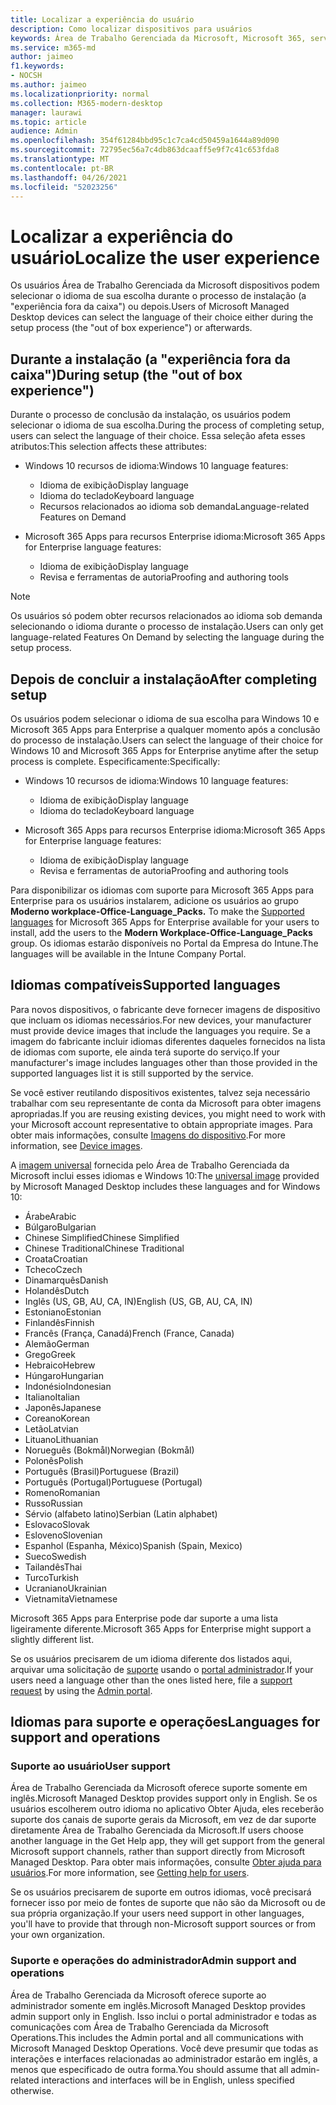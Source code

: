 ```yaml
---
title: Localizar a experiência do usuário
description: Como localizar dispositivos para usuários
keywords: Área de Trabalho Gerenciada da Microsoft, Microsoft 365, serviço, documentação
ms.service: m365-md
author: jaimeo
f1.keywords:
- NOCSH
ms.author: jaimeo
ms.localizationpriority: normal
ms.collection: M365-modern-desktop
manager: laurawi
ms.topic: article
audience: Admin
ms.openlocfilehash: 354f61284bbd95c1c7ca4cd50459a1644a89d090
ms.sourcegitcommit: 72795ec56a7c4db863dcaaff5e9f7c41c653fda8
ms.translationtype: MT
ms.contentlocale: pt-BR
ms.lasthandoff: 04/26/2021
ms.locfileid: "52023256"
---
```

# <a name="localize-the-user-experience"></a><span data-ttu-id="06376-104">Localizar a experiência do usuário</span><span class="sxs-lookup"><span data-stu-id="06376-104">Localize the user experience</span></span>

<span data-ttu-id="06376-105">Os usuários Área de Trabalho Gerenciada da Microsoft dispositivos podem selecionar o idioma de sua escolha durante o processo de instalação (a "experiência fora da caixa") ou depois.</span><span class="sxs-lookup"><span data-stu-id="06376-105">Users of Microsoft Managed Desktop devices can select the language of their choice either during the setup process (the "out of box experience") or afterwards.</span></span>

## <a name="during-setup-the-out-of-box-experience"></a><span data-ttu-id="06376-106">Durante a instalação (a "experiência fora da caixa")</span><span class="sxs-lookup"><span data-stu-id="06376-106">During setup (the "out of box experience")</span></span>

<span data-ttu-id="06376-107">Durante o processo de conclusão da instalação, os usuários podem selecionar o idioma de sua escolha.</span><span class="sxs-lookup"><span data-stu-id="06376-107">During the process of completing setup, users can select the language of their choice.</span></span> <span data-ttu-id="06376-108">Essa seleção afeta esses atributos:</span><span class="sxs-lookup"><span data-stu-id="06376-108">This selection affects these attributes:</span></span>

- <span data-ttu-id="06376-109">Windows 10 recursos de idioma:</span><span class="sxs-lookup"><span data-stu-id="06376-109">Windows 10 language features:</span></span>
    - <span data-ttu-id="06376-110">Idioma de exibição</span><span class="sxs-lookup"><span data-stu-id="06376-110">Display language</span></span>
    - <span data-ttu-id="06376-111">Idioma do teclado</span><span class="sxs-lookup"><span data-stu-id="06376-111">Keyboard language</span></span>
    - <span data-ttu-id="06376-112">Recursos relacionados ao idioma sob demanda</span><span class="sxs-lookup"><span data-stu-id="06376-112">Language-related Features on Demand</span></span>

- <span data-ttu-id="06376-113">Microsoft 365 Apps para recursos Enterprise idioma:</span><span class="sxs-lookup"><span data-stu-id="06376-113">Microsoft 365 Apps for Enterprise language features:</span></span>
    - <span data-ttu-id="06376-114">Idioma de exibição</span><span class="sxs-lookup"><span data-stu-id="06376-114">Display language</span></span>
    - <span data-ttu-id="06376-115">Revisa e ferramentas de autoria</span><span class="sxs-lookup"><span data-stu-id="06376-115">Proofing and authoring tools</span></span>

> [!NOTE]
> <span data-ttu-id="06376-116">Os usuários só podem obter recursos relacionados ao idioma sob demanda selecionando o idioma durante o processo de instalação.</span><span class="sxs-lookup"><span data-stu-id="06376-116">Users can only get language-related Features On Demand by selecting the language during the setup process.</span></span>

## <a name="after-completing-setup"></a><span data-ttu-id="06376-117">Depois de concluir a instalação</span><span class="sxs-lookup"><span data-stu-id="06376-117">After completing setup</span></span>

<span data-ttu-id="06376-118">Os usuários podem selecionar o idioma de sua escolha para Windows 10 e Microsoft 365 Apps para Enterprise a qualquer momento após a conclusão do processo de instalação.</span><span class="sxs-lookup"><span data-stu-id="06376-118">Users can select the language of their choice for Windows 10 and Microsoft 365 Apps for Enterprise anytime after the setup process is complete.</span></span> <span data-ttu-id="06376-119">Especificamente:</span><span class="sxs-lookup"><span data-stu-id="06376-119">Specifically:</span></span>

- <span data-ttu-id="06376-120">Windows 10 recursos de idioma:</span><span class="sxs-lookup"><span data-stu-id="06376-120">Windows 10 language features:</span></span>
    - <span data-ttu-id="06376-121">Idioma de exibição</span><span class="sxs-lookup"><span data-stu-id="06376-121">Display language</span></span>
    - <span data-ttu-id="06376-122">Idioma do teclado</span><span class="sxs-lookup"><span data-stu-id="06376-122">Keyboard language</span></span>

- <span data-ttu-id="06376-123">Microsoft 365 Apps para recursos Enterprise idioma:</span><span class="sxs-lookup"><span data-stu-id="06376-123">Microsoft 365 Apps for Enterprise language features:</span></span>
    - <span data-ttu-id="06376-124">Idioma de exibição</span><span class="sxs-lookup"><span data-stu-id="06376-124">Display language</span></span>
    - <span data-ttu-id="06376-125">Revisa e ferramentas de autoria</span><span class="sxs-lookup"><span data-stu-id="06376-125">Proofing and authoring tools</span></span>

<span data-ttu-id="06376-126">Para disponibilizar os idiomas com suporte para Microsoft 365 Apps para Enterprise para os usuários instalarem, adicione os usuários ao grupo **Moderno workplace-Office-Language_Packs.** [](#supported-languages)</span><span class="sxs-lookup"><span data-stu-id="06376-126">To make the [Supported languages](#supported-languages) for Microsoft 365 Apps for Enterprise available for your users to install, add the users to the **Modern Workplace-Office-Language_Packs** group.</span></span> <span data-ttu-id="06376-127">Os idiomas estarão disponíveis no Portal da Empresa do Intune.</span><span class="sxs-lookup"><span data-stu-id="06376-127">The languages will be available in the Intune Company Portal.</span></span>


## <a name="supported-languages"></a><span data-ttu-id="06376-128">Idiomas compatíveis</span><span class="sxs-lookup"><span data-stu-id="06376-128">Supported languages</span></span>

<span data-ttu-id="06376-129">Para novos dispositivos, o fabricante deve fornecer imagens de dispositivo que incluam os idiomas necessários.</span><span class="sxs-lookup"><span data-stu-id="06376-129">For new devices, your manufacturer must provide device images that include the languages you require.</span></span> <span data-ttu-id="06376-130">Se a imagem do fabricante incluir idiomas diferentes daqueles fornecidos na lista de idiomas com suporte, ele ainda terá suporte do serviço.</span><span class="sxs-lookup"><span data-stu-id="06376-130">If your manufacturer's image includes languages other than those provided in the supported languages list it is still supported by the service.</span></span>

<span data-ttu-id="06376-131">Se você estiver reutilando dispositivos existentes, talvez seja necessário trabalhar com seu representante de conta da Microsoft para obter imagens apropriadas.</span><span class="sxs-lookup"><span data-stu-id="06376-131">If you are reusing existing devices, you might need to work with your Microsoft account representative to obtain appropriate images.</span></span> <span data-ttu-id="06376-132">Para obter mais informações, consulte [Imagens do dispositivo](../service-description/device-images.md).</span><span class="sxs-lookup"><span data-stu-id="06376-132">For more information, see [Device images](../service-description/device-images.md).</span></span>

<span data-ttu-id="06376-133">A [imagem universal](../service-description/device-images.md#universal-image) fornecida pelo Área de Trabalho Gerenciada da Microsoft inclui esses idiomas e Windows 10:</span><span class="sxs-lookup"><span data-stu-id="06376-133">The [universal image](../service-description/device-images.md#universal-image) provided by Microsoft Managed Desktop includes these languages and for Windows 10:</span></span>

- <span data-ttu-id="06376-134">Árabe</span><span class="sxs-lookup"><span data-stu-id="06376-134">Arabic</span></span>
- <span data-ttu-id="06376-135">Búlgaro</span><span class="sxs-lookup"><span data-stu-id="06376-135">Bulgarian</span></span>
- <span data-ttu-id="06376-136">Chinese Simplified</span><span class="sxs-lookup"><span data-stu-id="06376-136">Chinese Simplified</span></span>
- <span data-ttu-id="06376-137">Chinese Traditional</span><span class="sxs-lookup"><span data-stu-id="06376-137">Chinese Traditional</span></span>
- <span data-ttu-id="06376-138">Croata</span><span class="sxs-lookup"><span data-stu-id="06376-138">Croatian</span></span>
- <span data-ttu-id="06376-139">Tcheco</span><span class="sxs-lookup"><span data-stu-id="06376-139">Czech</span></span>
- <span data-ttu-id="06376-140">Dinamarquês</span><span class="sxs-lookup"><span data-stu-id="06376-140">Danish</span></span>  
- <span data-ttu-id="06376-141">Holandês</span><span class="sxs-lookup"><span data-stu-id="06376-141">Dutch</span></span>  
- <span data-ttu-id="06376-142">Inglês (US, GB, AU, CA, IN)</span><span class="sxs-lookup"><span data-stu-id="06376-142">English (US, GB, AU, CA, IN)</span></span>
- <span data-ttu-id="06376-143">Estoniano</span><span class="sxs-lookup"><span data-stu-id="06376-143">Estonian</span></span>
- <span data-ttu-id="06376-144">Finlandês</span><span class="sxs-lookup"><span data-stu-id="06376-144">Finnish</span></span> 
- <span data-ttu-id="06376-145">Francês (França, Canadá)</span><span class="sxs-lookup"><span data-stu-id="06376-145">French (France, Canada)</span></span>
- <span data-ttu-id="06376-146">Alemão</span><span class="sxs-lookup"><span data-stu-id="06376-146">German</span></span>
- <span data-ttu-id="06376-147">Grego</span><span class="sxs-lookup"><span data-stu-id="06376-147">Greek</span></span>
- <span data-ttu-id="06376-148">Hebraico</span><span class="sxs-lookup"><span data-stu-id="06376-148">Hebrew</span></span>
- <span data-ttu-id="06376-149">Húngaro</span><span class="sxs-lookup"><span data-stu-id="06376-149">Hungarian</span></span>
- <span data-ttu-id="06376-150">Indonésio</span><span class="sxs-lookup"><span data-stu-id="06376-150">Indonesian</span></span>
- <span data-ttu-id="06376-151">Italiano</span><span class="sxs-lookup"><span data-stu-id="06376-151">Italian</span></span>
- <span data-ttu-id="06376-152">Japonês</span><span class="sxs-lookup"><span data-stu-id="06376-152">Japanese</span></span>
- <span data-ttu-id="06376-153">Coreano</span><span class="sxs-lookup"><span data-stu-id="06376-153">Korean</span></span>
- <span data-ttu-id="06376-154">Letão</span><span class="sxs-lookup"><span data-stu-id="06376-154">Latvian</span></span>
- <span data-ttu-id="06376-155">Lituano</span><span class="sxs-lookup"><span data-stu-id="06376-155">Lithuanian</span></span>
- <span data-ttu-id="06376-156">Norueguês (Bokmål)</span><span class="sxs-lookup"><span data-stu-id="06376-156">Norwegian (Bokmål)</span></span>
- <span data-ttu-id="06376-157">Polonês</span><span class="sxs-lookup"><span data-stu-id="06376-157">Polish</span></span>
- <span data-ttu-id="06376-158">Português (Brasil)</span><span class="sxs-lookup"><span data-stu-id="06376-158">Portuguese (Brazil)</span></span>
- <span data-ttu-id="06376-159">Português (Portugal)</span><span class="sxs-lookup"><span data-stu-id="06376-159">Portuguese (Portugal)</span></span>
- <span data-ttu-id="06376-160">Romeno</span><span class="sxs-lookup"><span data-stu-id="06376-160">Romanian</span></span>
- <span data-ttu-id="06376-161">Russo</span><span class="sxs-lookup"><span data-stu-id="06376-161">Russian</span></span> 
- <span data-ttu-id="06376-162">Sérvio (alfabeto latino)</span><span class="sxs-lookup"><span data-stu-id="06376-162">Serbian (Latin alphabet)</span></span>
- <span data-ttu-id="06376-163">Eslovaco</span><span class="sxs-lookup"><span data-stu-id="06376-163">Slovak</span></span>
- <span data-ttu-id="06376-164">Esloveno</span><span class="sxs-lookup"><span data-stu-id="06376-164">Slovenian</span></span>
- <span data-ttu-id="06376-165">Espanhol (Espanha, México)</span><span class="sxs-lookup"><span data-stu-id="06376-165">Spanish (Spain, Mexico)</span></span>
- <span data-ttu-id="06376-166">Sueco</span><span class="sxs-lookup"><span data-stu-id="06376-166">Swedish</span></span>
- <span data-ttu-id="06376-167">Tailandês</span><span class="sxs-lookup"><span data-stu-id="06376-167">Thai</span></span>
- <span data-ttu-id="06376-168">Turco</span><span class="sxs-lookup"><span data-stu-id="06376-168">Turkish</span></span>
- <span data-ttu-id="06376-169">Ucraniano</span><span class="sxs-lookup"><span data-stu-id="06376-169">Ukrainian</span></span>
- <span data-ttu-id="06376-170">Vietnamita</span><span class="sxs-lookup"><span data-stu-id="06376-170">Vietnamese</span></span>

<span data-ttu-id="06376-171">Microsoft 365 Apps para Enterprise pode dar suporte a uma lista ligeiramente diferente.</span><span class="sxs-lookup"><span data-stu-id="06376-171">Microsoft 365 Apps for Enterprise might support a slightly different list.</span></span>

<span data-ttu-id="06376-172">Se os usuários precisarem de um idioma diferente dos listados aqui, arquivar uma solicitação de [suporte](../working-with-managed-desktop/admin-support.md) usando o [portal administrador](access-admin-portal.md).</span><span class="sxs-lookup"><span data-stu-id="06376-172">If your users need a language other than the ones listed here, file a [support request](../working-with-managed-desktop/admin-support.md) by using the [Admin portal](access-admin-portal.md).</span></span>

## <a name="languages-for-support-and-operations"></a><span data-ttu-id="06376-173">Idiomas para suporte e operações</span><span class="sxs-lookup"><span data-stu-id="06376-173">Languages for support and operations</span></span>

### <a name="user-support"></a><span data-ttu-id="06376-174">Suporte ao usuário</span><span class="sxs-lookup"><span data-stu-id="06376-174">User support</span></span>
<span data-ttu-id="06376-175">Área de Trabalho Gerenciada da Microsoft oferece suporte somente em inglês.</span><span class="sxs-lookup"><span data-stu-id="06376-175">Microsoft Managed Desktop provides support only in English.</span></span> <span data-ttu-id="06376-176">Se os usuários escolherem outro idioma no aplicativo Obter Ajuda, eles receberão suporte dos canais de suporte gerais da Microsoft, em vez de dar suporte diretamente Área de Trabalho Gerenciada da Microsoft.</span><span class="sxs-lookup"><span data-stu-id="06376-176">If users choose another language in the Get Help app, they will get support from the general Microsoft support channels, rather than support directly from Microsoft Managed Desktop.</span></span> <span data-ttu-id="06376-177">Para obter mais informações, consulte [Obter ajuda para usuários](../working-with-managed-desktop/end-user-support.md).</span><span class="sxs-lookup"><span data-stu-id="06376-177">For more information, see [Getting help for users](../working-with-managed-desktop/end-user-support.md).</span></span>

<span data-ttu-id="06376-178">Se os usuários precisarem de suporte em outros idiomas, você precisará fornecer isso por meio de fontes de suporte que não são da Microsoft ou de sua própria organização.</span><span class="sxs-lookup"><span data-stu-id="06376-178">If your users need support in other languages, you'll have to provide that through non-Microsoft support sources or from your own organization.</span></span>

### <a name="admin-support-and-operations"></a><span data-ttu-id="06376-179">Suporte e operações do administrador</span><span class="sxs-lookup"><span data-stu-id="06376-179">Admin support and operations</span></span>
<span data-ttu-id="06376-180">Área de Trabalho Gerenciada da Microsoft oferece suporte ao administrador somente em inglês.</span><span class="sxs-lookup"><span data-stu-id="06376-180">Microsoft Managed Desktop provides admin support only in English.</span></span> <span data-ttu-id="06376-181">Isso inclui o portal administrador e todas as comunicações com Área de Trabalho Gerenciada da Microsoft Operations.</span><span class="sxs-lookup"><span data-stu-id="06376-181">This includes the Admin portal and all communications with Microsoft Managed Desktop Operations.</span></span> <span data-ttu-id="06376-182">Você deve presumir que todas as interações e interfaces relacionadas ao administrador estarão em inglês, a menos que especificado de outra forma.</span><span class="sxs-lookup"><span data-stu-id="06376-182">You should assume that all admin-related interactions and interfaces will be in English, unless specified otherwise.</span></span>


